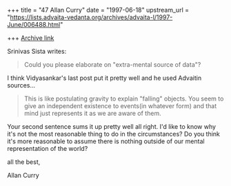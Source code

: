 +++
title = "47 Allan Curry"
date = "1997-06-18"
upstream_url = "https://lists.advaita-vedanta.org/archives/advaita-l/1997-June/006488.html"

+++
[Archive link](https://lists.advaita-vedanta.org/archives/advaita-l/1997-June/006488.html)

Srinivas Sista writes:


>Could you please elaborate on "extra-mental source of data"?

I think Vidyasankar's last post put it pretty well and he used
Advaitin sources...

>This is like postulating gravity to explain "falling" objects. You
>seem to give an independent existence to events(in whatever form)
>and that mind just represents it as we are aware of them.
>

Your second sentence sums it up pretty well all right. I'd like to
know why it's not the most reasonable thing to do in the circumstances?
Do you think it's more reasonable to assume there is nothing outside of
our mental representation of the world?

all the best,

Allan Curry

